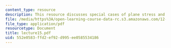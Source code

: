 ```yaml
---
content_type: resource
description: This resource discusses special cases of plane stress and plane strain.
file: /media/https%3A/open-learning-course-data-rc.s3.amazonaws.com/12-520-geodynamics-fall-2006/552e0583ffd2ef92d995ee0585534186_lecture15.pdf
file_type: application/pdf
resourcetype: Document
title: lecture15.pdf
uid: 552e0583-ffd2-ef92-d995-ee0585534186
---
```

